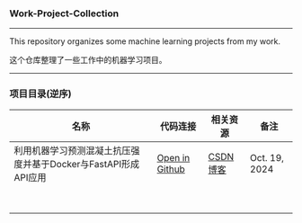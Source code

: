 ### Work-Project-Collection

---

This repository organizes some machine learning projects from my work.

这个仓库整理了一些工作中的机器学习项目。

---

### 项目目录(逆序)

| 名称                                                           | 代码连接                                                                                                                                                                                               | 相关资源                                                                                 | 备注          |
| -------------------------------------------------------------- | -------------------------------------------------------------------------------------------------------------------------------------------------------------------------------------------------- | ---------------------------------------------------------------------------------------- | ------------- |
| 利用机器学习预测混凝土抗压强度并基于Docker与FastAPI形成API应用 | [Open in Github](https://github.com/YaoXiao-CS/Work-Project-Collection/tree/main/ML-%E5%88%A9%E7%94%A8Docker%E4%B8%8EFastAPI%E9%83%A8%E7%BD%B2%E6%9C%BA%E5%99%A8%E5%AD%A6%E4%B9%A0%E6%A8%A1%E5%9E%8B) | [CSDN博客](https://blog.csdn.net/AIHUBEI/article/details/143086226?spm=1001.2014.3001.5502) | Oct. 19, 2024 |
|                                                                |                                                                                                                                                                                                    |                                                                                          |               |
|                                                                |                                                                                                                                                                                                    |                                                                                          |               |
|                                                                |                                                                                                                                                                                                    |                                                                                          |               |
|                                                                |                                                                                                                                                                                                    |                                                                                          |               |
|                                                                |                                                                                                                                                                                                    |                                                                                          |               |
|                                                                |                                                                                                                                                                                                    |                                                                                          |               |
|                                                                |                                                                                                                                                                                                    |                                                                                          |               |
|                                                                |                                                                                                                                                                                                    |                                                                                          |               |
